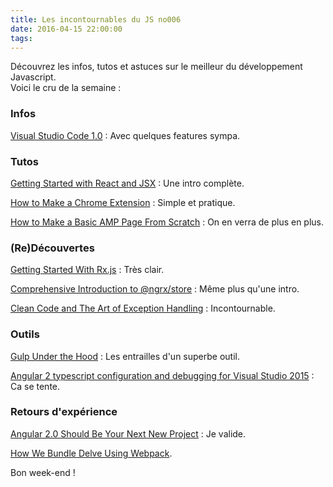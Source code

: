 ```yaml
---
title: Les incontournables du JS no006
date: 2016-04-15 22:00:00
tags:
---
```

Découvrez les infos, tutos et astuces sur le meilleur du développement Javascript.  
Voici le cru de la semaine :  

### Infos

[Visual Studio Code 1.0](http://code.visualstudio.com/blogs/2016/04/14/vscode-1.0) : Avec quelques features sympa.

### Tutos

[Getting Started with React and JSX](http://www.sitepoint.com/getting-started-react-jsx/) : Une intro complète.

[How to Make a Chrome Extension](https://robots.thoughtbot.com/how-to-make-a-chrome-extension) : Simple et pratique.  

[How to Make a Basic AMP Page From Scratch](http://webdesign.tutsplus.com/tutorials/how-to-make-a-basic-amp-page-from-scratch--cms-26158) : On en verra de plus en plus.

### (Re)Découvertes

[Getting Started With Rx.js](http://www.barbarianmeetscoding.com/blog/2016/04/11/getting-started-with-rx-dot-js/) : Très clair.

[Comprehensive Introduction to @ngrx/store](https://gist.github.com/btroncone/a6e4347326749f938510) : Même plus qu'une intro.  

[Clean Code and The Art of Exception Handling](https://www.toptal.com/qa/clean-code-and-the-art-of-exception-handling) : Incontournable.

### Outils  

[Gulp Under the Hood](https://www.toptal.com/nodejs/gulp-under-the-hood) : Les entrailles d'un superbe outil.

[Angular 2 typescript configuration and debugging for Visual Studio 2015](http://www.codeproject.com/Articles/1087605/Angular-typescript-configuration-and-debugging-for) : Ca se tente.  

### Retours d'expérience

[Angular 2.0 Should Be Your Next New Project](http://adamcogan.com/2016/04/13/angular-2-0-next-new-project/) : Je valide.

[How We Bundle Delve Using Webpack](https://medium.com/@delveeng/how-we-bundle-delve-using-webpack-c13d9c9624c#.1jgchzs8h).


Bon week-end !